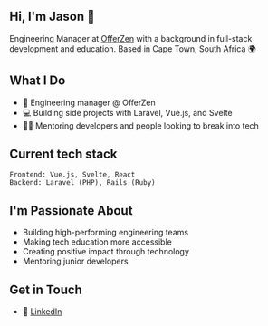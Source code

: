 ## Hi, I'm Jason 👋

Engineering Manager at [OfferZen](https://www.offerzen.com/) with a background in full-stack development and education. Based in Cape Town, South Africa 🌍

## What I Do

- 🎯 Engineering manager @ OfferZen
- 💻 Building side projects with Laravel, Vue.js, and Svelte
- 👨‍🏫 Mentoring developers and people looking to break into tech
  
## Current tech stack

```
Frontend: Vue.js, Svelte, React
Backend: Laravel (PHP), Rails (Ruby)
```

## I'm Passionate About

- Building high-performing engineering teams
- Making tech education more accessible
- Creating positive impact through technology
- Mentoring junior developers

## Get in Touch
- 🔗 [LinkedIn](https://www.linkedin.com/in/jasontame-052868106)
